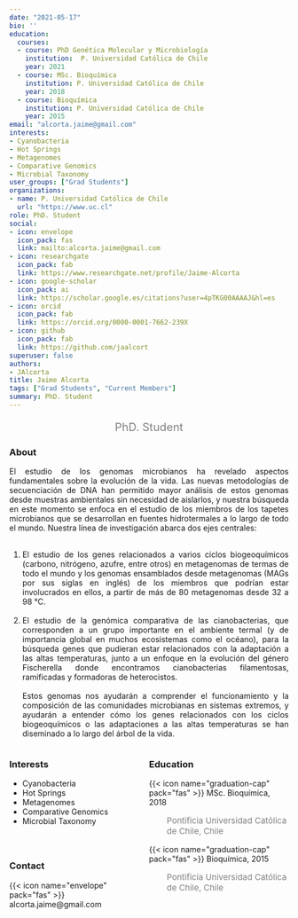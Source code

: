 ```yaml
---
date: "2021-05-17"
bio: ''
education:
  courses:
  - course: PhD Genética Molecular y Microbiología 
    institution:  P. Universidad Católica de Chile
    year: 2021
  - course: MSc. Bioquímica
    institution: P. Universidad Católica de Chile
    year: 2018
  - course: Bioquímica
    institution: P. Universidad Católica de Chile
    year: 2015
email: "alcorta.jaime@gmail.com"
interests:
- Cyanobacteria
- Hot Springs 
- Metagenomes 
- Comparative Genomics 
- Microbial Taxonomy
user_groups: ["Grad Students"]
organizations:
- name: P. Universidad Católica de Chile
  url: "https://www.uc.cl"
role: PhD. Student
social:
- icon: envelope
  icon_pack: fas
  link: mailto:alcorta.jaime@gmail.com
- icon: researchgate
  icon_pack: fab
  link: https://www.researchgate.net/profile/Jaime-Alcorta
- icon: google-scholar
  icon_pack: ai
  link: https://scholar.google.es/citations?user=4pTKG00AAAAJ&hl=es
- icon: orcid
  icon_pack: fab
  link: https://orcid.org/0000-0001-7662-239X
- icon: github
  icon_pack: fab
  link: https://github.com/jaalcort
superuser: false
authors:
- JAlcorta
title: Jaime Alcorta
tags: ["Grad Students", "Current Members"]
summary: PhD. Student
---
```

<p style="color:grey; font-size:20px; text-align:center;"> PhD. Student </p>

<div style="text-align:justify;">

<h3> About </h3>

El estudio de los genomas microbianos ha revelado aspectos fundamentales sobre la evolución de la vida. Las nuevas metodologías de secuenciación de DNA han permitido mayor análisis de estos genomas desde muestras ambientales sin necesidad de aislarlos, y nuestra búsqueda en este momento se enfoca en el estudio de los miembros de los tapetes microbianos que se desarrollan en fuentes hidrotermales a lo largo de todo el mundo. Nuestra línea de investigación abarca dos ejes centrales:<br><br>
1. El estudio de los genes relacionados a varios ciclos biogeoquímicos (carbono, nitrógeno, azufre, entre otros) en metagenomas de termas de todo el mundo y los genomas ensamblados desde metagenomas (MAGs por sus siglas en inglés) de los miembros que podrían estar involucrados en ellos, a partir de más de 80 metagenomas desde 32 a 98 °C. <br><br>  
2. El estudio de la genómica comparativa de las cianobacterias, que corresponden a un grupo importante en el ambiente termal (y de importancia global en muchos ecosistemas como el océano), para la búsqueda genes que pudieran estar relacionados con la adaptación a las altas temperaturas, junto a un enfoque en la evolución del género Fischerella donde encontramos cianobacterias filamentosas, ramificadas y formadoras de heterocistos.<br><br>
Estos genomas nos ayudarán a comprender el funcionamiento y la composición de las comunidades microbianas en sistemas extremos, y ayudarán a entender cómo los genes relacionados con los ciclos biogeoquímicos o las adaptaciones a las altas temperaturas se han diseminado a lo largo del árbol de la vida.<br>

</div>

<style>
.column-left{
  float: left;
  width: 50%;
  text-align: left;
}
.column-right{
  float: right;
  width: 50%;
  text-align: left;
}
</style>

<div class="column-left">

<h3> Interests </h3>

- Cyanobacteria
- Hot Springs 
- Metagenomes 
- Comparative Genomics 
- Microbial Taxonomy

<br><br>
</div>

<div class="column-right">

<h3> Education </h3>
{{< icon name="graduation-cap" pack="fas" >}} MSc. Bioquímica, 2018
<p style="color:grey; font-size:15px; padding-left:32px;"> Pontificia Universidad Católica de Chile, Chile  </p>
{{< icon name="graduation-cap" pack="fas" >}} Bioquímica, 2015
<p style="color:grey; font-size:15px; padding-left:32px;"> Pontificia Universidad Católica de Chile, Chile </p>

<br><br><br>
</div>

<h3> Contact </h3>
{{< icon name="envelope" pack="fas" >}} alcorta.jaime@gmail.com<br>
<a href="mailto:alcorta.jaime@gmail.com"><i class="fas fa-envelope"></i></a>
<a href="https://scholar.google.es/citations?user=4pTKG00AAAAJ&hl=es"><i class="ai ai-google-scholar-square ai"></i></a>
<a href="https://www.researchgate.net/profile/Jaime-Alcorta"><i class="fab fa-researchgate"></i></a>
<a href="https://orcid.org/0000-0001-7662-239X"><i class="fab fa-orcid"></i></a>
<a href="https://github.com/jaalcort"><i class="fab fa-github"></i></a><br>